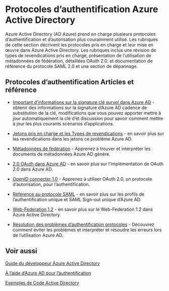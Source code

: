 <properties
   pageTitle="Protocoles d’authentification Azure Active Directory | Microsoft Azure"
   description="Une vue d’ensemble des protocoles d’authentification pris en charge par Azure Active Directory (AD)"
   documentationCenter="dev-center-name"
   authors="bryanla"
   services="active-directory"
   manager="mbaldwin"
   editor=""/>

<tags
   ms.service="active-directory"
   ms.devlang="na"
   ms.topic="article"
   ms.tgt_pltfrm="na"
   ms.workload="identity"
   ms.date="09/16/2016"
   ms.author="mbaldwin"/>

# <a name="azure-active-directory-authentication-protocols"></a>Protocoles d’authentification Azure Active Directory

Azure Active Directory (AD Azure) prend en charge plusieurs protocoles d’authentification et d’autorisation plus couramment utilisé. Les rubriques de cette section décrivent les protocoles pris en charge et leur mise en œuvre dans Azure Active Directory. Les rubriques inclus une révision de types de revendications pris en charge, présentation de l’utilisation de métadonnées de fédération, détaillées OAuth 2.0. et documentation de référence du protocole SAML 2.0 et une section de dépannage.

## <a name="authentication-protocols-articles-and-reference"></a>Protocoles d’authentification Articles et référence

- [Important d’informations sur la signature clé survol dans Azure AD](active-directory-signing-key-rollover.md) -obtenir des informations sur la signature d’Azure AD cadence de substitution de la clé, modifications que vous pouvez apporter mettre à jour automatiquement la clé d’et discussion pour savoir comment mettre à jour les plus courants scénarios d’applications.


- [Jetons pris en charge et les Types de revendications](active-directory-token-and-claims.md) - en savoir plus sur les revendications dans les jetons ce problème Azure AD.


- [Métadonnées de fédération](https://msdn.microsoft.com/library/azure/dn195592.aspx) - Apprenez à trouver et interpréter les documents de métadonnées Azure AD génère.


- [2.0 OAuth dans Azure AD](https://msdn.microsoft.com/library/azure/dn645545.aspx) - en savoir plus sur l’implémentation de OAuth 2.0 dans Azure AD.


- [OpenID connecter 1.0](https://msdn.microsoft.com/library/azure/dn645541.aspx) - Apprenez à utiliser OAuth 2.0, un protocole d’autorisation, pour l’authentification.


- [Référence au protocole SAML](https://msdn.microsoft.com/library/azure/dn195591.aspx) - en savoir plus sur les profils de l’authentification unique et SAML Sign-out unique d’Azure AD.


- [Web-Federation 1.2](https://msdn.microsoft.com/library/azure/dn903702.aspx) - en savoir plus sur le Web-Federation 1.2 dans Azure Active Directory.


- [Résolution des problèmes d’authentification protocoles](https://msdn.microsoft.com/library/azure/dn195584.aspx) - Découvrez comment éviter les problèmes et interpréter et résoudre les erreurs lors de l’utilisation Azure AD.



## <a name="see-also"></a>Voir aussi

[Guide du développeur Azure Active Directory](active-directory-developers-guide.md)

[À l’aide d’Azure AD pour l’authentification](../app-service-web/web-sites-authentication-authorization.md)

[Exemples de Code Active Directory](active-directory-code-samples.md)
